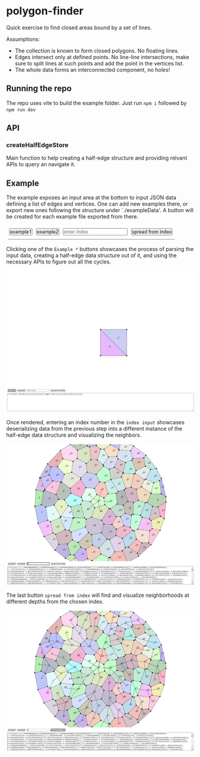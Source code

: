 # polygon-finder
Quick exercise to find closed areas bound by a set of lines.

Assumptions:
- The collection is known to form closed polygons. No floating lines.
- Edges intersect only at defined points. No line-line intersections, make sure to split lines at such points and add the point in the vertices list.
- The whole data forms an interconnected component, no holes!

## Running the repo
The repo uses vite to build the example folder. Just run `npm i` followed by `npm run dev`

## API
### createHalfEdgeStore
Main function to help creating a half-edge structure and providing relvant APIs to query an navigate it.


## Example
The example exposes an input area at the bottom to input JSON data defining a list of edges and vertices.
One can add new examples there, or export new ones following the structure under `./exampleData'. 
A button will be created for each example file exported from there.

![](img/2022-07-20-03-56-16.png)

Clicking one of the `Example *` buttons showcases the process of parsing the input data, creating a half-edge data structure out of it, and using the necessary APIs to figure out all the cycles.

![](img/2022-07-20-03-55-38.png)

Once rendered, entering an index number in the `index input` showcases deserializing data from the previous step into a different instance of the half-edge data structure and visualizing the neighbors.

![](img/2022-07-20-03-56-52.png)

The last button `spread from index` will find and visualize neighborhoods at different depths from the chosen index.

![](img/2022-07-20-03-57-11.png)